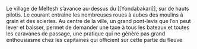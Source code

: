 Le village de Melfesh s’avance au-dessus du [[Yondabakari]], sur de hauts pilotis. Le courant entraîne les nombreuses roues à aubes des moulins à grain et des scieries. Au centre de la ville, un grand pont-levis que l’on peut lever et baisser, permet de demander une taxe à tous les bateaux et toutes les caravanes de passage, une pratique qui ne génère pas grand enthousiasme chez les capitaines qui officient sur cette partie du fleuve